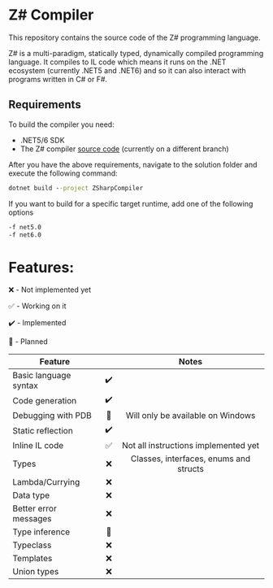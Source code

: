 # Z# Compiler
This repository contains the source code of the Z# programming language.

Z# is a multi-paradigm, statically typed, dynamically compiled programming language.
It compiles to IL code which means it runs on the .NET ecosystem (currently .NET5 and .NET6) and so it can also interact with programs written in C# or F#.


## Requirements
To build the compiler you need:
 - .NET5/6 SDK
 - The Z# compiler [source code](https://github.com/xpodev/zsharp-compiler/tree/development) (currently on a different branch)

After you have the above requirements, navigate to the solution folder and execute the following command:
```cmd
dotnet build --project ZSharpCompiler
```
If you want to build for a specific target runtime, add one of the following options
```cmd
-f net5.0
-f net6.0
```

# Features:
❌ - Not implemented yet

✅ - Working on it

✔️ - Implemented

🚧 - Planned

| Feature               |                    |                  Notes                 |
|-----------------------|:------------------:|:--------------------------------------:|
| Basic language syntax | :heavy_check_mark: |                                        |
| Code generation       | :heavy_check_mark: |                                        |
| Debugging with PDB    |   :construction:   | Will only be available on Windows      |
| Static reflection     | :heavy_check_mark: |                                        |
| Inline IL code        | :white_check_mark: | Not all instructions implemented yet   |
| Types                 | :x:                | Classes, interfaces, enums and structs |
| Lambda/Currying       | :x:                |                                        |
| Data type             | :x:                |                                        |
| Better error messages | :x:                |                                        |
| Type inference        | :construction:     |                                        |
| Typeclass             | :x:                |                                        |
| Templates             | :x:                |                                        |
| Union types           | :x:                |                                        |
